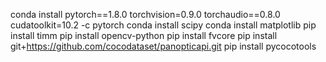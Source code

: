 conda install pytorch==1.8.0 torchvision=0.9.0 torchaudio==0.8.0 cudatoolkit=10.2 -c pytorch
conda install scipy
conda install matplotlib
pip install timm
pip install opencv-python
pip install fvcore
pip install git+https://github.com/cocodataset/panopticapi.git
pip install pycocotools
